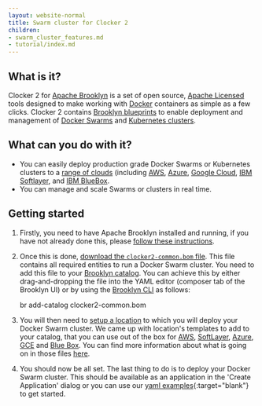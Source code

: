 ```yaml
---
layout: website-normal
title: Swarm cluster for Clocker 2
children:
- swarm_cluster_features.md
- tutorial/index.md
---
```


## What is it?

Clocker 2 for [Apache Brooklyn](https://brooklyn.apache.org/) is a set of open source, [Apache Licensed](https://www.apache.org/licenses/LICENSE-2.0) tools designed to make working with [Docker](https://www.docker.com/) containers as simple as a few clicks. Clocker 2 contains [Brooklyn blueprints](http://brooklyn.apache.org/v/latest/start/blueprints.html) to enable deployment and management of [Docker Swarms](https://www.docker.com/products/docker-swarm) and [Kubernetes clusters](http://kubernetes.io/).

## What can you do with it?

* You can easily deploy production grade Docker Swarms or Kubernetes clusters to a [range of clouds](http://brooklyn.apache.org/v/latest/ops/locations/index.html) (including [AWS](https://aws.amazon.com/), [Azure](https://azure.microsoft.com), [Google Cloud](https://cloud.google.com/), [IBM Softlayer](http://www.softlayer.com/), and [IBM BlueBox](https://www.blueboxcloud.com/).
* You can manage and scale Swarms or clusters in real time. 

## Getting started

1. Firstly, you need to have Apache Brooklyn installed and running, if you have not already done this, please [follow these instructions](https://brooklyn.apache.org/v/latest/start/running.html).
2. Once this is done, [download the `clocker2-common.bom` file](clocker2-common.bom). This file contains all required entities to run a Docker Swarm cluster. You need to add this file to your [Brooklyn catalog](http://brooklyn.apache.org/v/latest/ops/catalog/index.html). You can achieve this by either drag-and-dropping the file into the YAML editor (composer tab of the Brooklyn UI) or by using the [Brooklyn CLI](https://brooklyn.apache.org/v/latest/ops/cli/index.html) as follows:

    br add-catalog clocker2-common.bom


3. You will then need to [setup a location](https://brooklyn.apache.org/v/latest/ops/locations/index.html) to which you will deploy your Docker Swarm cluster. We came up with location's templates to add to your catalog, that you can use out of the box for [AWS](tutorial/locations/aws-example-location.bom), [SoftLayer]((tutorial/locations/sl-example-location.bom)), [Azure](tutorial/locations/azure-example-location.bom), [GCE](tutorial/locations/gce-example-location.bom) and [Blue Box](tutorial/locations/bb-example-location.bom). You can find more information about what is going on in those files [here](tutorial/swarmCluster.html#setup-a-cloud-location).

4. You should now be all set. The last thing to do is to deploy your Docker Swarm cluster. This should be available as an application in the 'Create Application' dialog or you can use our [yaml examples](examples/swarm.yaml){:target="blank"} to get started.
